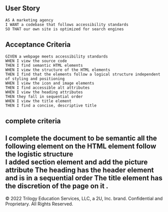 ## User Story

```
AS A marketing agency
I WANT a codebase that follows accessibility standards
SO THAT our own site is optimized for search engines
```

## Acceptance Criteria

```
GIVEN a webpage meets accessibility standards
WHEN I view the source code
THEN I find semantic HTML elements
WHEN I view the structure of the HTML elements
THEN I find that the elements follow a logical structure independent of styling and positioning
WHEN I view the icon and image elements
THEN I find accessible alt attributes
WHEN I view the heading attributes
THEN they fall in sequential order
WHEN I view the title element
THEN I find a concise, descriptive title
```
## complete criteria
I complete the document to be semantic
all the following element on the HTML element follow the logistic structure   
I added section element and add the picture attribute 
The heading has the header element and is in a sequential order
The title element has the discretion of the page on it . 
---
© 2022 Trilogy Education Services, LLC, a 2U, Inc. brand. Confidential and Proprietary. All Rights Reserved.

